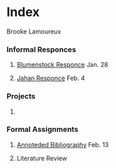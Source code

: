 # Index

Brooke Lamoureux

### Informal Responces

1. [Blumenstock Responce](https://bmlamoureux.github.io/workshop/blumenstock) Jan. 28 

2. [Jahan Responce](https://bmlamoureux.github.io/workshop/jahan) Feb. 4


### Projects

1. 

### Formal Assignments 

1. [Annoteded Bibliography](https://github.com/bmlamoureux/workshop/blob/master/Assignment%201.md) Feb. 13

2. Literature Review
